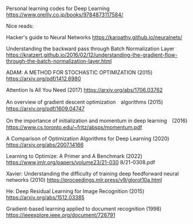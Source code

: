 Personal learning codes for Deep Learning
https://www.oreilly.co.jp/books/9784873117584/

Nice reads:

Hacker's guide to Neural Networks
https://karpathy.github.io/neuralnets/

Understanding the backward pass through Batch Normalization Layer
https://kratzert.github.io/2016/02/12/understanding-the-gradient-flow-through-the-batch-normalization-layer.html

ADAM: A METHOD FOR STOCHASTIC OPTIMIZATION (2015)
https://arxiv.org/pdf/1412.6980

Attention Is All You Need (2017)
https://arxiv.org/abs/1706.03762

An overview of gradient descent optimization　algorithms (2015)
https://arxiv.org/pdf/1609.04747

On the importance of initialization and momentum in deep learning　(2016)
https://www.cs.toronto.edu/~fritz/absps/momentum.pdf

A Comparison of Optimization Algorithms for Deep Learning (2020)
https://arxiv.org/abs/2007.14166

Learning to Optimize: A Primer and A Benchmark (2022)
https://www.jmlr.org/papers/volume23/21-030
8/21-0308.pdf

Xavier: Understanding the difficulty of training deep feedforward neural networks (2010)
https://proceedings.mlr.press/v9/glorot10a.html

He: Deep Residual Learning for Image Recognition (2015)
https://arxiv.org/abs/1512.03385

Gradient-based learning applied to document recognition (1998)
https://ieeexplore.ieee.org/document/726791

